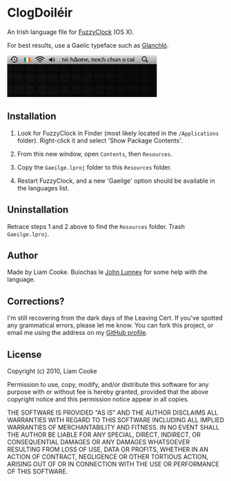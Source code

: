 ClogDoiléir
===========

An Irish language file for [FuzzyClock][fc] (OS X).

For best results, use a Gaelic typeface such as [Glanchló][gc].

![Screenshot](screenshot.png)


Installation
------------

1. Look for FuzzyClock in Finder (most likely located in the `/Applications`
folder). Right-click it and select 'Show Package Contents'.

2. From this new window, open `Contents`, then `Resources`.

3. Copy the `Gaeilge.lproj` folder to this `Resources` folder.

4. Restart FuzzyClock, and a new 'Gaeilge' option should be available in the
languages list.


Uninstallation
--------------

Retrace steps 1 and 2 above to find the `Resources` folder.
Trash `Gaeilge.lproj`.


Author
------

Made by Liam Cooke. Buíochas le [John Lunney][johnl] for some help with the
language.


Corrections?
------------

I'm still recovering from the dark days of the Leaving Cert. If you've spotted
any grammatical errors, please let me know. You can fork this project, or
email me using the address on my [GitHub profile][inky].


License
-------

Copyright (c) 2010, Liam Cooke

Permission to use, copy, modify, and/or distribute this software for any
purpose with or without fee is hereby granted, provided that the above
copyright notice and this permission notice appear in all copies.

THE SOFTWARE IS PROVIDED "AS IS" AND THE AUTHOR DISCLAIMS ALL WARRANTIES
WITH REGARD TO THIS SOFTWARE INCLUDING ALL IMPLIED WARRANTIES OF
MERCHANTABILITY AND FITNESS. IN NO EVENT SHALL THE AUTHOR BE LIABLE FOR
ANY SPECIAL, DIRECT, INDIRECT, OR CONSEQUENTIAL DAMAGES OR ANY DAMAGES
WHATSOEVER RESULTING FROM LOSS OF USE, DATA OR PROFITS, WHETHER IN AN
ACTION OF CONTRACT, NEGLIGENCE OR OTHER TORTIOUS ACTION, ARISING OUT OF
OR IN CONNECTION WITH THE USE OR PERFORMANCE OF THIS SOFTWARE.


[fc]: http://www.objectpark.org/FuzzyClock.html
[gc]: http://www.gaelchlo.com/glangc.html
[inky]: http://github.com/inky
[johnl]: http://johnl.org/
